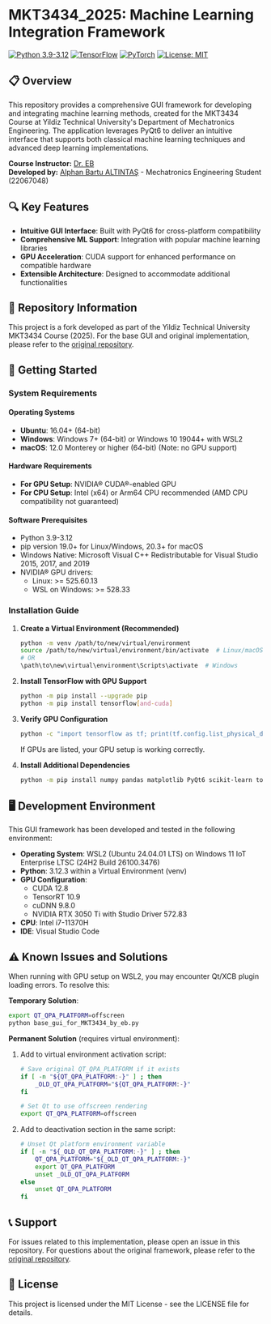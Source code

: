 # MKT3434_2025: Machine Learning Integration Framework

[![Python 3.9-3.12](https://img.shields.io/badge/Python-3.9%20%7C%203.10%20%7C%203.11%20%7C%203.12-blue)](https://www.python.org/downloads/)
[![TensorFlow](https://img.shields.io/badge/TensorFlow-GPU%20Accelerated-orange)](https://www.tensorflow.org/)
[![PyTorch](https://img.shields.io/badge/PyTorch-Supported-red)](https://pytorch.org/)
[![License: MIT](https://img.shields.io/badge/License-MIT-yellow.svg)](https://opensource.org/licenses/MIT)

## 📋 Overview

This repository provides a comprehensive GUI framework for developing and integrating machine learning methods, created for the MKT3434 Course at Yildiz Technical University's Department of Mechatronics Engineering. The application leverages PyQt6 to deliver an intuitive interface that supports both classical machine learning techniques and advanced deep learning implementations.

**Course Instructor:** [Dr. EB](https://github.com/bayraktare)  
**Developed by:** [Alphan Bartu ALTINTAŞ](https://github.com/altintasalphan) - Mechatronics Engineering Student (22067048)

## 🔍 Key Features

- **Intuitive GUI Interface**: Built with PyQt6 for cross-platform compatibility
- **Comprehensive ML Support**: Integration with popular machine learning libraries
- **GPU Acceleration**: CUDA support for enhanced performance on compatible hardware
- **Extensible Architecture**: Designed to accommodate additional functionalities

## 🤝 Repository Information

This project is a fork developed as part of the Yildiz Technical University MKT3434 Course (2025). For the base GUI and original implementation, please refer to the [original repository](https://github.com/bayraktare/MKT3434_2025).

## 🚀 Getting Started

### System Requirements

#### Operating Systems
- **Ubuntu**: 16.04+ (64-bit)
- **Windows**: Windows 7+ (64-bit) or Windows 10 19044+ with WSL2
- **macOS**: 12.0 Monterey or higher (64-bit) (Note: no GPU support)

#### Hardware Requirements
- **For GPU Setup**: NVIDIA® CUDA®-enabled GPU
- **For CPU Setup**: Intel (x64) or Arm64 CPU recommended (AMD CPU compatibility not guaranteed)

#### Software Prerequisites
- Python 3.9-3.12
- pip version 19.0+ for Linux/Windows, 20.3+ for macOS
- Windows Native: Microsoft Visual C++ Redistributable for Visual Studio 2015, 2017, and 2019
- NVIDIA® GPU drivers:
  - Linux: >= 525.60.13
  - WSL on Windows: >= 528.33

### Installation Guide

1. **Create a Virtual Environment (Recommended)**
   ```bash
   python -m venv /path/to/new/virtual/environment
   source /path/to/new/virtual/environment/bin/activate  # Linux/macOS
   # OR
   \path\to\new\virtual\environment\Scripts\activate  # Windows
   ```

2. **Install TensorFlow with GPU Support**
   ```bash
   python -m pip install --upgrade pip
   python -m pip install tensorflow[and-cuda]
   ```

3. **Verify GPU Configuration**
   ```bash
   python -c "import tensorflow as tf; print(tf.config.list_physical_devices('GPU'))"
   ```
   If GPUs are listed, your GPU setup is working correctly.

4. **Install Additional Dependencies**
   ```bash
   python -m pip install numpy pandas matplotlib PyQt6 scikit-learn torch torchvision torchaudio opencv-python opencv-contrib-python scipy fastai kornia
   ```

## 🖥️ Development Environment

This GUI framework has been developed and tested in the following environment:

- **Operating System**: WSL2 (Ubuntu 24.04.01 LTS) on Windows 11 IoT Enterprise LTSC (24H2 Build 26100.3476)
- **Python**: 3.12.3 within a Virtual Environment (venv)
- **GPU Configuration**:
  - CUDA 12.8
  - TensorRT 10.9
  - cuDNN 9.8.0
  - NVIDIA RTX 3050 Ti with Studio Driver 572.83
- **CPU**: Intel i7-11370H
- **IDE**: Visual Studio Code

## ⚠️ Known Issues and Solutions

When running with GPU setup on WSL2, you may encounter Qt/XCB plugin loading errors. To resolve this:

**Temporary Solution**:
```bash
export QT_QPA_PLATFORM=offscreen
python base_gui_for_MKT3434_by_eb.py
```

**Permanent Solution** (requires virtual environment):

1. Add to virtual environment activation script:
   ```bash
   # Save original QT_QPA_PLATFORM if it exists
   if [ -n "${QT_QPA_PLATFORM:-}" ] ; then
       _OLD_QT_QPA_PLATFORM="${QT_QPA_PLATFORM:-}"
   fi

   # Set Qt to use offscreen rendering
   export QT_QPA_PLATFORM=offscreen
   ```

2. Add to deactivation section in the same script:
   ```bash
   # Unset Qt platform environment variable
   if [ -n "${_OLD_QT_QPA_PLATFORM:-}" ] ; then
       QT_QPA_PLATFORM="${_OLD_QT_QPA_PLATFORM:-}"
       export QT_QPA_PLATFORM
       unset _OLD_QT_QPA_PLATFORM
   else
       unset QT_QPA_PLATFORM
   fi
   ```

## 📞 Support

For issues related to this implementation, please open an issue in this repository. For questions about the original framework, please refer to the [original repository](https://github.com/bayraktare/MKT3434_2025).

## 📜 License

This project is licensed under the MIT License - see the LICENSE file for details.

